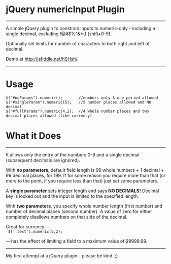 jQuery numericInput Plugin
============
<hr>
A simple jQuery plugin to constrain inputs to numeric-only - including a single decimal, excluding !@#$%^&amp;*() (shift+0-9). 

Optionally set limits for number of characters to both right and left of decimal.

Demo at http://jsfiddle.net/hSHsh/.
<hr>

Usage
============
    $("#noParams").numeric();       //numbers only & one period allowed
    $("#singleParam").numeric(5);   //5 number places allowed and NO decimal
    $("#fullParams").numeric(4,2);  //4 whole number places and two decimal places allowed (like currency)

What it Does
============
<hr>
It allows only the entry of the numbers 0-9 and a single decimal (subsequent decimals are ignored).

With <b>no parameters</b>, default field length is 99 whole numbers + 1 decimal + 99 decimal places, for 199. If for some reason you require more than that (or more to the point, if you require less than that) just set some parameters.

A <b>single parameter</b> sets integer length and says <b>NO DECIMALS!</b> Decimal key is locked out and the input is limited to the specified length.

With <b>two parameters</b>, you specify whole number length (first number) and number of decimal places (second number). A value of zero for either completely disallows numbers on that side of the decimal. 

Great for currency --<br>
<code>
    $(':text').numeric(5,2);
</code>

 -- has the effect of limiting a field to a maximum value of 99999.99.
<hr>



My first attempt at a jQuery plugin - please be kind.  ;)